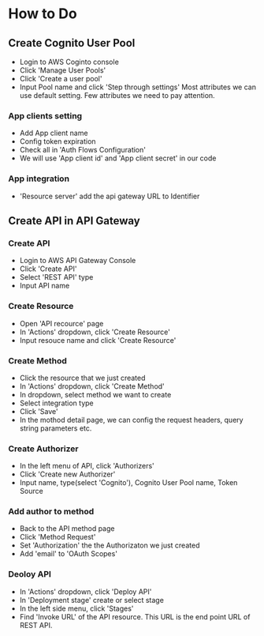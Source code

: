 # How to Do
## Create Cognito User Pool
* Login to AWS Coginto console
* Click 'Manage User Pools'
* Click 'Create a user pool'
* Input Pool name and click 'Step through settings'
Most attributes we can use default setting. Few attributes we need to pay attention.
### App clients setting
* Add App client name
* Config token expiration
* Check all in 'Auth Flows Configuration'
* We will use 'App client id' and 'App client secret' in our code
### App integration
* 'Resource server' add the api gateway URL to Identifier
  
  

## Create API in API Gateway
### Create API
* Login to AWS API Gateway Console
* Click 'Create API'
* Select 'REST API' type
* Input  API name

### Create Resource
* Open 'API recource' page 
* In 'Actions' dropdown, click  'Create Resource'
* Input resouce name and click 'Create Resource'

### Create Method
* Click the resource that we just created
* In 'Actions' dropdown, click 'Create Method'
* In dropdown, select method we want to create
* Select integration type
* Click 'Save'
* In the mothod detail page, we can config the request headers, query string parameters etc.

### Create Authorizer
* In the left menu of API, click 'Authorizers'
* Click 'Create new Authorizer'
* Input name, type(select 'Cognito'), Cognito User Pool name, Token Source

### Add author to method
* Back to the API method page
* Click 'Method Request'
* Set 'Authorization' the the Authorizaton we just created
* Add 'email' to 'OAuth Scopes'

### Deoloy API
* In 'Actions' dropdown, click 'Deploy API'
* In 'Deployment stage' create or select stage
* In the left side menu, click 'Stages'
* Find 'Invoke URL' of the API resource. This URL is the end point URL of REST API.
  


